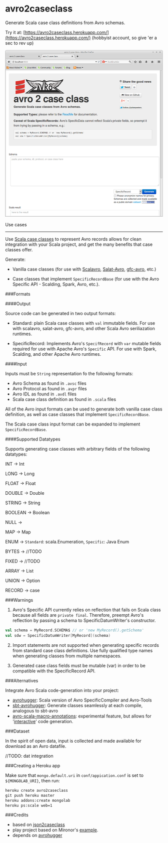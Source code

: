 avro2caseclass
====================

Generate Scala case class definitions from Avro schemas.


Try it at: [https://avro2caseclass.herokuapp.com/](https://avro2caseclass.herokuapp.com/) (hobbyist account, so give 'er a sec to rev up)

![Screenshot](public/img/Screenshot.png)


Use cases
_________


Use [Scala case classes](http://docs.scala-lang.org/tutorials/tour/case-classes.html) to represent Avro records allows for clean integration with your Scala project, and get the many benefits that case classes offer.

Generate:

- Vanilla case classes (for use with [Scalavro](https://github.com/GenslerAppsPod/scalavro), [Salat-Avro](https://github.com/julianpeeters/salat-avro), [gfc-avro](https://github.com/gilt/gfc-avro), etc.)

- Case classes that implement `SpecificRecordBase` (for use with the Avro Specific API - Scalding, Spark, Avro, etc.).


###Formats


####Output


Source code can be generated in two output formats:


- Standard: plain Scala case classes with `val` immutable fields. For use with scalavro, salat-avro, gfc-avro, and other Scala Avro seriliazation runtimes.


- SpecificRecord: Implements Avro's `SpecifRecord` with `var` mutable fields required for use with Apache Avro's `Specific` API. For use with Spark, Scalding, and other Apache Avro runtimes.


####Input


Inputs must be `String` representation fo the following formats:

- Avro Schema as found in `.avsc` files
- Avro Protocol as found in `.avpr` files
- Avro IDL as found in `.avdl` files
- Scala case class definition as found in `.scala` files


All of the Avro input formats can be used to generate both vanilla case class definition, as well as case classes that implement `SpecificRecordBase`.


The Scala case class input format can be expanded to implement `SpecificRecordBase`.


####Supported Datatypes


Supports generating case classes with arbitrary fields of the following datatypes: 


INT -> Int

LONG -> Long

FLOAT -> Float

DOUBLE -> Double

STRING -> String

BOOLEAN -> Boolean

NULL  -> 

MAP -> Map

ENUM -> `Standard`: scala.Enumeration, `Specific`: Java Enum

BYTES -> //TODO

FIXED -> //TODO

ARRAY -> List

UNION -> Option

RECORD -> case 



###Warnings


1) Avro's Specific API currently relies on reflection that fails on Scala class because all fields are `private final`. Therefore, preempt Avro's reflection by passing a schema to SpecificDatumWriter's constructor. 


```scala
val schema = MyRecord.SCHEMA$ // or 'new MyRecord().getSchema'
val sdw = SpecificDatumWriter[MyRecord](schema)
```


2) Import statements are not supported when generating specific records from standard case class definitions. Use fully qualified type names when generating classes from multiple namespaces.


3) Generated case class fields must be mutable (var) in order to be compatible with the SpecificRecord API.


###Alternatives


Integrate Avro Scala code-generation into your project:
- [avrohugger](https://github.com/julianpeeters/avrohugger): Scala version of Avro SpecificCompiler and Avro-Tools
- [sbt-avrohugger](https://github.com/julianpeeters/sbt-avrohugger): Generate classes seamlessly at each compile, analogous to sbt-avro
- [avro-scala-macro-annotations](https://github.com/julianpeeters/avro-scala-macro-annotations): experimental feature, but allows for '[interactive](http://bit.ly/1TJ42IU)' code generation.


###Dataset

In the spirit of open data, input is collected and made available for download as an Avro datafile.

//TODO: dat integration


###Creating a Heroku app

Make sure that `mongo.default.uri` in `conf/appication.conf` is set to `${MONGOLAB_URI}`,
then run:

```
heroku create avro2caseclass
git push heroku master
heroku addons:create mongolab
heroku ps:scale web=1
```



###Credits

- based on [json2caseclass](http://json2caseclass.cleverapps.io/)
- play project based on Mironor's [example](https://github.com/Mironor/Play-2.0-Scala-MongoDb-Salat-exemple).
- depends on [avrohugger](https://github.com/julianpeeters/avrohugger)

